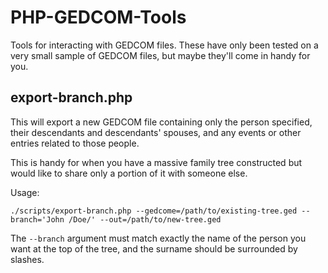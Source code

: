 PHP-GEDCOM-Tools
================

Tools for interacting with GEDCOM files. These have only been tested on a very small sample of GEDCOM files, but maybe they'll come in handy for you.

export-branch.php
-----------------
This will export a new GEDCOM file containing only the person specified, their descendants and descendants' spouses, and any events or other entries related to those people.

This is handy for when you have a massive family tree constructed but would like to share only a portion of it with someone else.

Usage:

`./scripts/export-branch.php --gedcome=/path/to/existing-tree.ged --branch='John /Doe/' --out=/path/to/new-tree.ged`

The `--branch` argument must match exactly the name of the person you want at the top of the tree, and the surname should be surrounded by slashes.
